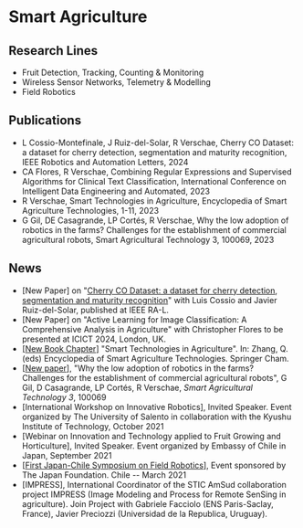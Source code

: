 # Smart Agriculture

## Research Lines
- Fruit Detection, Tracking, Counting & Monitoring
- Wireless Sensor Networks, Telemetry & Modelling
- Field Robotics

## Publications
- L Cossio-Montefinale, J Ruiz-del-Solar, R Verschae, Cherry CO Dataset: a dataset for cherry detection, segmentation and maturity recognition, IEEE Robotics and Automation Letters, 2024
- CA Flores, R Verschae, Combining Regular Expressions and Supervised Algorithms for Clinical Text Classification, International Conference on Intelligent Data Engineering and Automated, 2023
-  R Verschae, Smart Technologies in Agriculture, Encyclopedia of Smart Agriculture Technologies, 1-11, 2023
- G Gil, DE Casagrande, LP Cortés, R Verschae, Why the low adoption of robotics in the farms? Challenges for the establishment of commercial agricultural robots, 
Smart Agricultural Technology 3, 100069, 2023

## News
- [New Paper] on "[Cherry CO Dataset: a dataset for cherry detection, segmentation and maturity recognition](https://ieeexplore.ieee.org/document/10508478)" with Luis Cossio and Javier Ruiz-del-Solar, published at IEEE RA-L.
- [New Paper] on "Active Learning for Image Classification: A Comprehensive Analysis in Agriculture" with Christopher Flores to be presented at ICICT 2024, London, UK.
- [[New Book Chapter]](https://link.springer.com/referenceworkentry/10.1007/978-3-030-89123-7_234-1) "Smart Technologies in Agriculture". In: Zhang, Q. (eds) Encyclopedia of Smart Agriculture Technologies. Springer Cham.
- [[New paper](https://www.sciencedirect.com/science/article/pii/S277237552200034X)], "Why the low adoption of robotics in the farms? Challenges for the establishment of commercial agricultural robots", G Gil, D Casagrande, LP Cortés, R Verschae, _Smart Agricultural Technology 3_, 100069
- [International Workshop on Innovative Robotics], Invited Speaker. Event organized by The University of Salento in collaboration with the Kyushu Institute of Technology, October 2021
- [Webinar on Innovation and Technology applied to Fruit Growing and Horticulture], Invited Speaker. Event organized by Embassy of Chile in Japan, September 2021
- [[First Japan-Chile Symposium on Field Robotics](https://sites.google.com/uoh.cl/fieldrobot2019)], Event sponsored by The Japan Foundation. Chile -- March 2021
- [IMPRESS], International Coordinator of the STIC AmSud collaboration project IMPRESS (Image Modeling and Process for Remote SenSing in agriculture). Join Project with Gabriele Facciolo (ENS Paris-Saclay, France), Javier Preciozzi (Universidad de la Republica, Uruguay).
